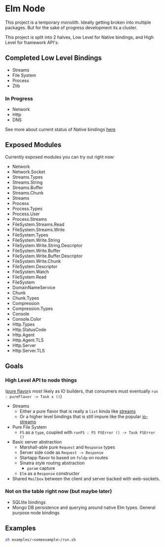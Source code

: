 # Elm Node

This project is a temporary monolith. Ideally getting broken into multiple packages. But for the sake of progress development its a cluster.

This project is split into 2 halves, Low Level for Native bindings, and High Level for framework API's.

## Completed Low Level Bindings

- Streams
- File System
- Process
- Zlib

### In Progress

- Network
- Http
- DNS

See more about current status of Native bindings [here](/NodeNamespace.md)

## Exposed Modules

Currently exposed modules you can try out right now:

- Network
- Network.Socket
- Streams.Types
- Streams.String
- Streams.Buffer
- Streams.Chunk
- Streams
- Process
- Process.Types
- Process.User
- Process.Streams
- FileSystem.Streams.Read
- FileSystem.Streams.Write
- FileSystem.Types
- FileSystem.Write.String
- FileSystem.Write.String.Descriptor
- FileSystem.Write.Buffer
- FileSystem.Write.Buffer.Descriptor
- FileSystem.Write.Chunk
- FileSystem.Descriptor
- FileSystem.Watch
- FileSystem.Read
- FileSystem
- DomainNameService
- Chunk
- Chunk.Types
- Compression
- Compression.Types
- Console
- Console.Color
- Http.Types
- Http.StatusCode
- Http.Agent
- Http.Agent.TLS
- Http.Server
- Http.Server.TLS

## Goals

### High Level API to node things

([pure flavor](http://vignette2.wikia.nocookie.net/en.futurama/images/0/00/TheEssenceofPureFlavour.png/revision/latest?cb=20110627121631)s most likely as IO builders, that consumers must eventually `run : pureFlavor -> Task x ()`)

- Streams
  - Either a pure flavor that is really a `list` kinda like [streams](https://www.stackage.org/lts-3.15/package/streams-3.2.1)
  - Or a higher level bindings that is still impure like the popular [io-streams](https://www.stackage.org/lts-3.15/package/io-streams-1.3.2.0)
- Pure File System
  - `FS` as a `type`, coupled with `runFS : FS FSError () -> Task FSError ()`
- Basic server abstraction
  - Marshall-able pure `Request` and `Response` types
  - Server side code as `Request -> Response`
  - Startapp flavor to based on `foldp` on routes
  - Sinatra style routing abstraction
    - `param` capture
  - `Elm` as a `Response` constructor
- Shared `Mailbox` between the client and server backed with web-sockets.

### Not on the table right now (but maybe later)

- SQLlite bindings
- Mongo DB persistence and querying around native Elm types.
General purpose node bindings

## Examples

```bash
sh examples/<someexample>/run.sh
```
